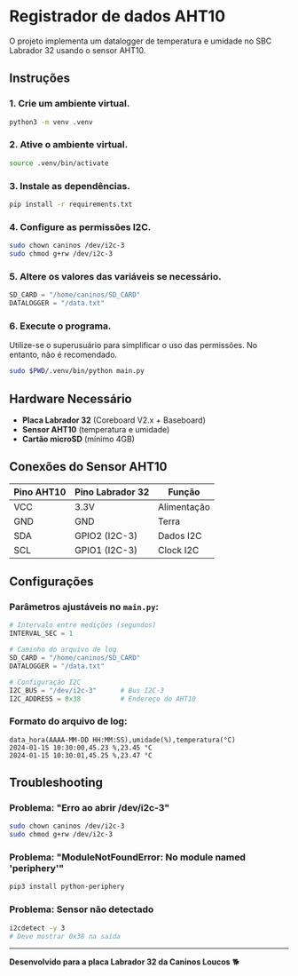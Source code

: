 # Registrador de dados AHT10

O projeto implementa um datalogger de temperatura e umidade no SBC Labrador 32 usando o sensor AHT10.

## Instruções

### 1. Crie um ambiente virtual.
```bash
python3 -m venv .venv
```

### 2. Ative o ambiente virtual.
```bash
source .venv/bin/activate
```

### 3. Instale as dependências.
```bash
pip install -r requirements.txt
```

### 4. Configure as permissões I2C.
```bash
sudo chown caninos /dev/i2c-3
sudo chmod g+rw /dev/i2c-3
```

### 5. Altere os valores das variáveis se necessário.
```python
SD_CARD = "/home/caninos/SD_CARD"
DATALOGGER = "/data.txt"
```

### 6. Execute o programa.
Utilize-se o superusuário para simplificar o uso das permissões. No entanto, não é recomendado.
```bash
sudo $PWD/.venv/bin/python main.py
```

## Hardware Necessário

- **Placa Labrador 32** (Coreboard V2.x + Baseboard)
- **Sensor AHT10** (temperatura e umidade)
- **Cartão microSD** (mínimo 4GB)

## Conexões do Sensor AHT10

| Pino AHT10 | Pino Labrador 32 | Função |
|------------|------------------|---------|
| VCC        | 3.3V             | Alimentação |
| GND        | GND              | Terra |
| SDA        | GPIO2 (I2C-3)    | Dados I2C |
| SCL        | GPIO1 (I2C-3)    | Clock I2C |

## Configurações

### Parâmetros ajustáveis no `main.py`:
```python
# Intervalo entre medições (segundos)
INTERVAL_SEC = 1

# Caminho do arquivo de log
SD_CARD = "/home/caninos/SD_CARD"
DATALOGGER = "/data.txt"

# Configuração I2C
I2C_BUS = "/dev/i2c-3"      # Bus I2C-3
I2C_ADDRESS = 0x38          # Endereço do AHT10
```

### Formato do arquivo de log:
```
data_hora(AAAA-MM-DD HH:MM:SS),umidade(%),temperatura(°C)
2024-01-15 10:30:00,45.23 %,23.45 °C
2024-01-15 10:30:01,45.25 %,23.47 °C
```

## Troubleshooting

### Problema: "Erro ao abrir /dev/i2c-3"
```bash
sudo chown caninos /dev/i2c-3
sudo chmod g+rw /dev/i2c-3
```

### Problema: "ModuleNotFoundError: No module named 'periphery'"
```bash
pip3 install python-periphery
```

### Problema: Sensor não detectado
```bash
i2cdetect -y 3
# Deve mostrar 0x38 na saída
```

---

**Desenvolvido para a placa Labrador 32 da Caninos Loucos** 🐕

